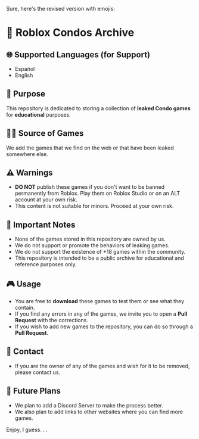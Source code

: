 Sure, here's the revised version with emojis:

# 🔞 Roblox Condos Archive 

## 🌐 Supported Languages (for Support)
- Español
- English

## 🎯 Purpose
This repository is dedicated to storing a collection of **leaked Condo games** for **educational** purposes.

## 🕵️‍♂️ Source of Games
We add the games that we find on the web or that have been leaked somewhere else.

## ⚠️ Warnings
- **DO NOT** publish these games if you don't want to be banned permanently from Roblox. Play them on Roblox Studio or on an ALT account at your own risk.
- This content is not suitable for minors. Proceed at your own risk.

## 📝 Important Notes
- None of the games stored in this repository are owned by us. 
- We do not support or promote the behaviors of leaking games.
- We do not support the existence of +18 games within the community.
- This repository is intended to be a public archive for educational and reference purposes only.

## 🎮 Usage
- You are free to **download** these games to test them or see what they contain.
- If you find any errors in any of the games, we invite you to open a **Pull Request** with the corrections. 
- If you wish to add new games to the repository, you can do so through a **Pull Request**. 

## 📧 Contact
- If you are the owner of any of the games and wish for it to be removed, please contact us.

## 🚀 Future Plans
- We plan to add a Discord Server to make the process better.
- We also plan to add links to other websites where you can find more games.

Enjoy, I guess. . . 
